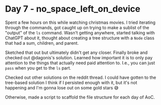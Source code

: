# Day 7 - no_space_left_on_device

Spent a few hours on this while watching christmas movies. I tried iterating through the commands, got caught up on trying to make a sublist of the "output" of the `ls` command. Wasn't getting anywhere, started talking with ChatGPT about it, thought about creating a tree structure with a `Node` class that had a sum, children, and parent.

Sketched that out but ultimately didn't get any closer. Finally broke and checked out @dagonis's solution. Learned how important it is to only pay attention to the things that actually need paid attention to. I.e., you can just `pass` when you get to the `ls` part.

Checked out other solutions on the reddit thread. I could have gotten to the tree-based solution I think if I persisted enough with it, but it's not happening and I'm gonna lose out on some gold stars 😅

Otherwise, made a script to scaffold the file structure for each day of AoC.
